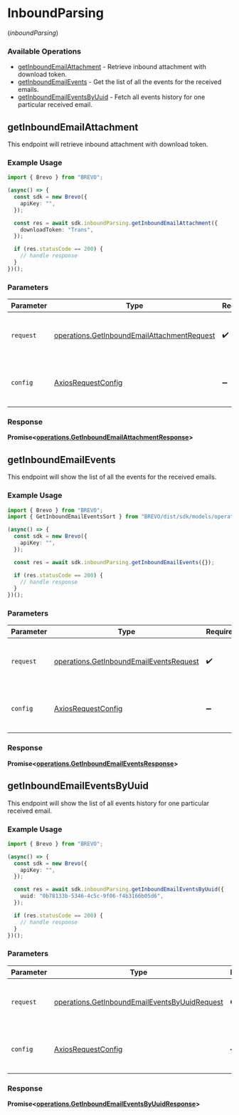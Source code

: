 # InboundParsing
(*inboundParsing*)

### Available Operations

* [getInboundEmailAttachment](#getinboundemailattachment) - Retrieve inbound attachment with download token.
* [getInboundEmailEvents](#getinboundemailevents) - Get the list of all the events for the received emails.
* [getInboundEmailEventsByUuid](#getinboundemaileventsbyuuid) - Fetch all events history for one particular received email.

## getInboundEmailAttachment

This endpoint will retrieve inbound attachment with download token.

### Example Usage

```typescript
import { Brevo } from "BREVO";

(async() => {
  const sdk = new Brevo({
    apiKey: "",
  });

  const res = await sdk.inboundParsing.getInboundEmailAttachment({
    downloadToken: "Trans",
  });

  if (res.statusCode == 200) {
    // handle response
  }
})();
```

### Parameters

| Parameter                                                                                                  | Type                                                                                                       | Required                                                                                                   | Description                                                                                                |
| ---------------------------------------------------------------------------------------------------------- | ---------------------------------------------------------------------------------------------------------- | ---------------------------------------------------------------------------------------------------------- | ---------------------------------------------------------------------------------------------------------- |
| `request`                                                                                                  | [operations.GetInboundEmailAttachmentRequest](../../models/operations/getinboundemailattachmentrequest.md) | :heavy_check_mark:                                                                                         | The request object to use for the request.                                                                 |
| `config`                                                                                                   | [AxiosRequestConfig](https://axios-http.com/docs/req_config)                                               | :heavy_minus_sign:                                                                                         | Available config options for making requests.                                                              |


### Response

**Promise<[operations.GetInboundEmailAttachmentResponse](../../models/operations/getinboundemailattachmentresponse.md)>**


## getInboundEmailEvents

This endpoint will show the list of all the events for the received emails.

### Example Usage

```typescript
import { Brevo } from "BREVO";
import { GetInboundEmailEventsSort } from "BREVO/dist/sdk/models/operations";

(async() => {
  const sdk = new Brevo({
    apiKey: "",
  });

  const res = await sdk.inboundParsing.getInboundEmailEvents({});

  if (res.statusCode == 200) {
    // handle response
  }
})();
```

### Parameters

| Parameter                                                                                          | Type                                                                                               | Required                                                                                           | Description                                                                                        |
| -------------------------------------------------------------------------------------------------- | -------------------------------------------------------------------------------------------------- | -------------------------------------------------------------------------------------------------- | -------------------------------------------------------------------------------------------------- |
| `request`                                                                                          | [operations.GetInboundEmailEventsRequest](../../models/operations/getinboundemaileventsrequest.md) | :heavy_check_mark:                                                                                 | The request object to use for the request.                                                         |
| `config`                                                                                           | [AxiosRequestConfig](https://axios-http.com/docs/req_config)                                       | :heavy_minus_sign:                                                                                 | Available config options for making requests.                                                      |


### Response

**Promise<[operations.GetInboundEmailEventsResponse](../../models/operations/getinboundemaileventsresponse.md)>**


## getInboundEmailEventsByUuid

This endpoint will show the list of all events history for one particular received email.

### Example Usage

```typescript
import { Brevo } from "BREVO";

(async() => {
  const sdk = new Brevo({
    apiKey: "",
  });

  const res = await sdk.inboundParsing.getInboundEmailEventsByUuid({
    uuid: "0b78133b-5346-4c5c-9f06-f4b3166b05d6",
  });

  if (res.statusCode == 200) {
    // handle response
  }
})();
```

### Parameters

| Parameter                                                                                                      | Type                                                                                                           | Required                                                                                                       | Description                                                                                                    |
| -------------------------------------------------------------------------------------------------------------- | -------------------------------------------------------------------------------------------------------------- | -------------------------------------------------------------------------------------------------------------- | -------------------------------------------------------------------------------------------------------------- |
| `request`                                                                                                      | [operations.GetInboundEmailEventsByUuidRequest](../../models/operations/getinboundemaileventsbyuuidrequest.md) | :heavy_check_mark:                                                                                             | The request object to use for the request.                                                                     |
| `config`                                                                                                       | [AxiosRequestConfig](https://axios-http.com/docs/req_config)                                                   | :heavy_minus_sign:                                                                                             | Available config options for making requests.                                                                  |


### Response

**Promise<[operations.GetInboundEmailEventsByUuidResponse](../../models/operations/getinboundemaileventsbyuuidresponse.md)>**

